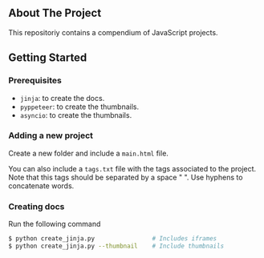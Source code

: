 ## About The Project

This repositoriy contains a compendium of JavaScript projects.

## Getting Started

### Prerequisites

* `jinja`: to create the docs.
* `pyppeteer`: to create the thumbnails.
* `asyncio`: to create the thumbnails.

### Adding a new project

Create a new folder and include a `main.html` file.

You can also include a `tags.txt` file with the tags associated
to the project. Note that this tags should be separated by a
space " ". Use hyphens to concatenate words.

### Creating docs

Run the following command

```sh
$ python create_jinja.py                # Includes iframes
$ python create_jinja.py --thumbnail    # Include thumbnails
```
